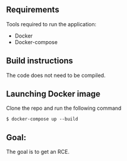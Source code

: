 ## Requirements

Tools required to run the application:

 - Docker
 - Docker-compose

## Build instructions

The code does not need to be compiled. 

## Launching Docker image

Clone the repo and run the following command

```shell
$ docker-compose up --build
```

## Goal: 

The goal is to get an RCE. 
